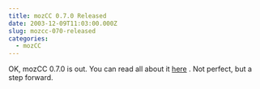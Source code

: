 ```yaml
---
title: mozCC 0.7.0 Released
date: 2003-12-09T11:03:00.000Z
slug: mozcc-070-released
categories:
  - mozCC
---
```

OK, mozCC 0.7.0 is out. You can read all about it [here][1] . Not perfect, but a step forward.

 [1]: http://yergler.net/projects/mozcc/news.html#001117
